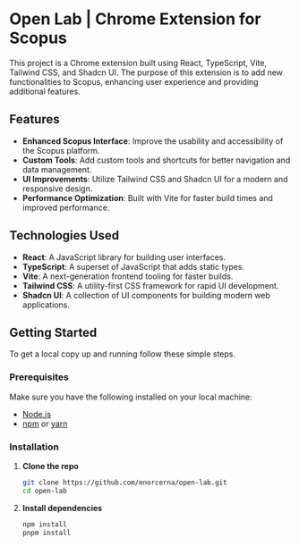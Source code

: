 # Open Lab | Chrome Extension for Scopus

This project is a Chrome extension built using React, TypeScript, Vite, Tailwind CSS, and Shadcn UI. The purpose of this extension is to add new functionalities to Scopus, enhancing user experience and providing additional features.

## Features

- **Enhanced Scopus Interface**: Improve the usability and accessibility of the Scopus platform.
- **Custom Tools**: Add custom tools and shortcuts for better navigation and data management.
- **UI Improvements**: Utilize Tailwind CSS and Shadcn UI for a modern and responsive design.
- **Performance Optimization**: Built with Vite for faster build times and improved performance.

## Technologies Used

- **React**: A JavaScript library for building user interfaces.
- **TypeScript**: A superset of JavaScript that adds static types.
- **Vite**: A next-generation frontend tooling for faster builds.
- **Tailwind CSS**: A utility-first CSS framework for rapid UI development.
- **Shadcn UI**: A collection of UI components for building modern web applications.

## Getting Started

To get a local copy up and running follow these simple steps.

### Prerequisites

Make sure you have the following installed on your local machine:

- [Node.js](https://nodejs.org/en/)
- [npm](https://www.npmjs.com/) or [yarn](https://yarnpkg.com/)

### Installation

1. **Clone the repo**

   ```bash
   git clone https://github.com/enorcerna/open-lab.git
   cd open-lab
2. **Install dependencies**
    ```bash
    npm install
    pnpm install
